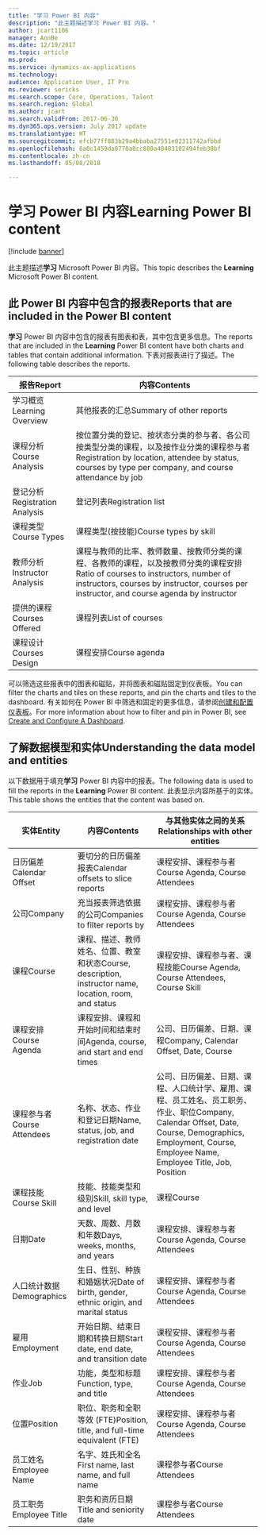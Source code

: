 ```yaml
---
title: "学习 Power BI 内容"
description: "此主题描述学习 Power BI 内容。"
author: jcart1106
manager: AnnBe
ms.date: 12/19/2017
ms.topic: article
ms.prod: 
ms.service: dynamics-ax-applications
ms.technology: 
audience: Application User, IT Pro
ms.reviewer: sericks
ms.search.scope: Core, Operations, Talent
ms.search.region: Global
ms.author: jcart
ms.search.validFrom: 2017-06-30
ms.dyn365.ops.version: July 2017 update
ms.translationtype: HT
ms.sourcegitcommit: efcb77ff883b29a4bbaba27551e02311742afbbd
ms.openlocfilehash: 6a0c1459da8770a8cc880a48483102494feb38bf
ms.contentlocale: zh-cn
ms.lasthandoff: 05/08/2018

---
```


# <a name="learning-power-bi-content"></a><span data-ttu-id="e0f37-103">学习 Power BI 内容</span><span class="sxs-lookup"><span data-stu-id="e0f37-103">Learning Power BI content</span></span>

[!include [banner](../includes/banner.md)]

<span data-ttu-id="e0f37-104">此主题描述**学习** Microsoft Power BI 内容。</span><span class="sxs-lookup"><span data-stu-id="e0f37-104">This topic describes the **Learning** Microsoft Power BI content.</span></span>

## <a name="reports-that-are-included-in-the-power-bi-content"></a><span data-ttu-id="e0f37-105">此 Power BI 内容中包含的报表</span><span class="sxs-lookup"><span data-stu-id="e0f37-105">Reports that are included in the Power BI content</span></span>

<span data-ttu-id="e0f37-106">**学习** Power BI 内容中包含的报表有图表和表，其中包含更多信息。</span><span class="sxs-lookup"><span data-stu-id="e0f37-106">The reports that are included in the **Learning** Power BI content have both charts and tables that contain additional information.</span></span> <span data-ttu-id="e0f37-107">下表对报表进行了描述。</span><span class="sxs-lookup"><span data-stu-id="e0f37-107">The following table describes the reports.</span></span>

| <span data-ttu-id="e0f37-108">报告</span><span class="sxs-lookup"><span data-stu-id="e0f37-108">Report</span></span>                | <span data-ttu-id="e0f37-109">内容</span><span class="sxs-lookup"><span data-stu-id="e0f37-109">Contents</span></span> |
|-----------------------|----------|
| <span data-ttu-id="e0f37-110">学习概览</span><span class="sxs-lookup"><span data-stu-id="e0f37-110">Learning Overview</span></span>     | <span data-ttu-id="e0f37-111">其他报表的汇总</span><span class="sxs-lookup"><span data-stu-id="e0f37-111">Summary of other reports</span></span> |
| <span data-ttu-id="e0f37-112">课程分析</span><span class="sxs-lookup"><span data-stu-id="e0f37-112">Course Analysis</span></span>       | <span data-ttu-id="e0f37-113">按位置分类的登记、按状态分类的参与者、各公司按类型分类的课程，以及按作业分类的课程参与者</span><span class="sxs-lookup"><span data-stu-id="e0f37-113">Registration by location, attendee by status, courses by type per company, and course attendance by job</span></span> |
| <span data-ttu-id="e0f37-114">登记分析</span><span class="sxs-lookup"><span data-stu-id="e0f37-114">Registration Analysis</span></span> | <span data-ttu-id="e0f37-115">登记列表</span><span class="sxs-lookup"><span data-stu-id="e0f37-115">Registration list</span></span> |
| <span data-ttu-id="e0f37-116">课程类型</span><span class="sxs-lookup"><span data-stu-id="e0f37-116">Course Types</span></span>          | <span data-ttu-id="e0f37-117">课程类型(按技能)</span><span class="sxs-lookup"><span data-stu-id="e0f37-117">Course types by skill</span></span> |
| <span data-ttu-id="e0f37-118">教师分析</span><span class="sxs-lookup"><span data-stu-id="e0f37-118">Instructor Analysis</span></span>   | <span data-ttu-id="e0f37-119">课程与教师的比率、教师数量、按教师分类的课程、各教师的课程，以及按教师分类的课程安排</span><span class="sxs-lookup"><span data-stu-id="e0f37-119">Ratio of courses to instructors, number of instructors, courses by instructor, courses per instructor, and course agenda by instructor</span></span> |
| <span data-ttu-id="e0f37-120">提供的课程</span><span class="sxs-lookup"><span data-stu-id="e0f37-120">Courses Offered</span></span>       | <span data-ttu-id="e0f37-121">课程列表</span><span class="sxs-lookup"><span data-stu-id="e0f37-121">List of courses</span></span> |
| <span data-ttu-id="e0f37-122">课程设计</span><span class="sxs-lookup"><span data-stu-id="e0f37-122">Courses Design</span></span>        | <span data-ttu-id="e0f37-123">课程安排</span><span class="sxs-lookup"><span data-stu-id="e0f37-123">Course agenda</span></span> |

<span data-ttu-id="e0f37-124">可以筛选这些报表中的图表和磁贴，并将图表和磁贴固定到仪表板。</span><span class="sxs-lookup"><span data-stu-id="e0f37-124">You can filter the charts and tiles on these reports, and pin the charts and tiles to the dashboard.</span></span> <span data-ttu-id="e0f37-125">有关如何在 Power BI 中筛选和固定的更多信息，请参阅[创建和配置仪表板](https://powerbi.microsoft.com/en-us/guided-learning/powerbi-learning-4-2-create-configure-dashboards)。</span><span class="sxs-lookup"><span data-stu-id="e0f37-125">For more information about how to filter and pin in Power BI, see [Create and Configure A Dashboard](https://powerbi.microsoft.com/en-us/guided-learning/powerbi-learning-4-2-create-configure-dashboards).</span></span>

## <a name="understanding-the-data-model-and-entities"></a><span data-ttu-id="e0f37-126">了解数据模型和实体</span><span class="sxs-lookup"><span data-stu-id="e0f37-126">Understanding the data model and entities</span></span>

<span data-ttu-id="e0f37-127">以下数据用于填充**学习** Power BI 内容中的报表。</span><span class="sxs-lookup"><span data-stu-id="e0f37-127">The following data is used to fill the reports in the **Learning** Power BI content.</span></span> <span data-ttu-id="e0f37-128">此表显示内容所基于的实体。</span><span class="sxs-lookup"><span data-stu-id="e0f37-128">This table shows the entities that the content was based on.</span></span>

| <span data-ttu-id="e0f37-129">实体</span><span class="sxs-lookup"><span data-stu-id="e0f37-129">Entity</span></span>           | <span data-ttu-id="e0f37-130">内容</span><span class="sxs-lookup"><span data-stu-id="e0f37-130">Contents</span></span>                                                         | <span data-ttu-id="e0f37-131">与其他实体之间的关系</span><span class="sxs-lookup"><span data-stu-id="e0f37-131">Relationships with other entities</span></span> |
|------------------|------------------------------------------------------------------|-----------------------------------|
| <span data-ttu-id="e0f37-132">日历偏差</span><span class="sxs-lookup"><span data-stu-id="e0f37-132">Calendar Offset</span></span>  | <span data-ttu-id="e0f37-133">要切分的日历偏差报表</span><span class="sxs-lookup"><span data-stu-id="e0f37-133">Calendar offsets to slice reports</span></span>                                | <span data-ttu-id="e0f37-134">课程安排、课程参与者</span><span class="sxs-lookup"><span data-stu-id="e0f37-134">Course Agenda, Course Attendees</span></span> |
| <span data-ttu-id="e0f37-135">公司</span><span class="sxs-lookup"><span data-stu-id="e0f37-135">Company</span></span>          | <span data-ttu-id="e0f37-136">充当报表筛选依据的公司</span><span class="sxs-lookup"><span data-stu-id="e0f37-136">Companies to filter reports by</span></span>                                   | <span data-ttu-id="e0f37-137">课程安排、课程参与者</span><span class="sxs-lookup"><span data-stu-id="e0f37-137">Course Agenda, Course Attendees</span></span> |
| <span data-ttu-id="e0f37-138">课程</span><span class="sxs-lookup"><span data-stu-id="e0f37-138">Course</span></span>           | <span data-ttu-id="e0f37-139">课程、描述、教师姓名、位置、教室和状态</span><span class="sxs-lookup"><span data-stu-id="e0f37-139">Course, description, instructor name, location, room, and status</span></span> | <span data-ttu-id="e0f37-140">课程安排、课程参与者、课程技能</span><span class="sxs-lookup"><span data-stu-id="e0f37-140">Course Agenda, Course Attendees, Course Skill</span></span> |
| <span data-ttu-id="e0f37-141">课程安排</span><span class="sxs-lookup"><span data-stu-id="e0f37-141">Course Agenda</span></span>    | <span data-ttu-id="e0f37-142">课程安排、课程和开始时间和结束时间</span><span class="sxs-lookup"><span data-stu-id="e0f37-142">Agenda, course, and start and end times</span></span>                          | <span data-ttu-id="e0f37-143">公司、日历偏差、日期、课程</span><span class="sxs-lookup"><span data-stu-id="e0f37-143">Company, Calendar Offset, Date, Course</span></span> |
| <span data-ttu-id="e0f37-144">课程参与者</span><span class="sxs-lookup"><span data-stu-id="e0f37-144">Course Attendees</span></span> | <span data-ttu-id="e0f37-145">名称、状态、作业和登记日期</span><span class="sxs-lookup"><span data-stu-id="e0f37-145">Name, status, job, and registration date</span></span>                         | <span data-ttu-id="e0f37-146">公司、日历偏差、日期、课程、人口统计学、雇用、课程、员工姓名、员工职务、作业、职位</span><span class="sxs-lookup"><span data-stu-id="e0f37-146">Company, Calendar Offset, Date, Course, Demographics, Employment, Course, Employee Name, Employee Title, Job, Position</span></span> |
| <span data-ttu-id="e0f37-147">课程技能</span><span class="sxs-lookup"><span data-stu-id="e0f37-147">Course Skill</span></span>     | <span data-ttu-id="e0f37-148">技能、技能类型和级别</span><span class="sxs-lookup"><span data-stu-id="e0f37-148">Skill, skill type, and level</span></span>                                     | <span data-ttu-id="e0f37-149">课程</span><span class="sxs-lookup"><span data-stu-id="e0f37-149">Course</span></span> |
| <span data-ttu-id="e0f37-150">日期</span><span class="sxs-lookup"><span data-stu-id="e0f37-150">Date</span></span>             | <span data-ttu-id="e0f37-151">天数、周数、月数和年数</span><span class="sxs-lookup"><span data-stu-id="e0f37-151">Days, weeks, months, and years</span></span>                                   | <span data-ttu-id="e0f37-152">课程安排、课程参与者</span><span class="sxs-lookup"><span data-stu-id="e0f37-152">Course Agenda, Course Attendees</span></span> |
| <span data-ttu-id="e0f37-153">人口统计数据</span><span class="sxs-lookup"><span data-stu-id="e0f37-153">Demographics</span></span>     | <span data-ttu-id="e0f37-154">生日、性别、种族和婚姻状况</span><span class="sxs-lookup"><span data-stu-id="e0f37-154">Date of birth, gender, ethnic origin, and marital status</span></span>         | <span data-ttu-id="e0f37-155">课程安排、课程参与者</span><span class="sxs-lookup"><span data-stu-id="e0f37-155">Course Agenda, Course Attendees</span></span> |
| <span data-ttu-id="e0f37-156">雇用</span><span class="sxs-lookup"><span data-stu-id="e0f37-156">Employment</span></span>       | <span data-ttu-id="e0f37-157">开始日期、结束日期和转换日期</span><span class="sxs-lookup"><span data-stu-id="e0f37-157">Start date, end date, and transition date</span></span>                        | <span data-ttu-id="e0f37-158">课程安排、课程参与者</span><span class="sxs-lookup"><span data-stu-id="e0f37-158">Course Agenda, Course Attendees</span></span> |
| <span data-ttu-id="e0f37-159">作业</span><span class="sxs-lookup"><span data-stu-id="e0f37-159">Job</span></span>              | <span data-ttu-id="e0f37-160">功能，类型和标题</span><span class="sxs-lookup"><span data-stu-id="e0f37-160">Function, type, and title</span></span>                                        | <span data-ttu-id="e0f37-161">课程安排、课程参与者</span><span class="sxs-lookup"><span data-stu-id="e0f37-161">Course Agenda, Course Attendees</span></span> |
| <span data-ttu-id="e0f37-162">位置</span><span class="sxs-lookup"><span data-stu-id="e0f37-162">Position</span></span>         | <span data-ttu-id="e0f37-163">职位、职务和全职等效 (FTE)</span><span class="sxs-lookup"><span data-stu-id="e0f37-163">Position, title, and full-time equivalent (FTE)</span></span>                  | <span data-ttu-id="e0f37-164">课程安排、课程参与者</span><span class="sxs-lookup"><span data-stu-id="e0f37-164">Course Agenda, Course Attendees</span></span> |
| <span data-ttu-id="e0f37-165">员工姓名</span><span class="sxs-lookup"><span data-stu-id="e0f37-165">Employee Name</span></span>    | <span data-ttu-id="e0f37-166">名字、姓氏和全名</span><span class="sxs-lookup"><span data-stu-id="e0f37-166">First name, last name, and full name</span></span>                             | <span data-ttu-id="e0f37-167">课程参与者</span><span class="sxs-lookup"><span data-stu-id="e0f37-167">Course Attendees</span></span> |
| <span data-ttu-id="e0f37-168">员工职务</span><span class="sxs-lookup"><span data-stu-id="e0f37-168">Employee Title</span></span>   | <span data-ttu-id="e0f37-169">职务和资历日期</span><span class="sxs-lookup"><span data-stu-id="e0f37-169">Title and seniority date</span></span>                                         | <span data-ttu-id="e0f37-170">课程参与者</span><span class="sxs-lookup"><span data-stu-id="e0f37-170">Course Attendees</span></span> |



